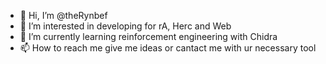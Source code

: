- 👋 Hi, I’m @theRynbef
- 👀 I’m interested in developing for rA, Herc and Web
- 🌱 I’m currently learning reinforcement engineering with Chidra
- 📫 How to reach me give me ideas or cantact me with ur necessary tool

<!---
theRynbef/theRynbef is a ✨ special ✨ repository because its `README.md` (this file) appears on your GitHub profile.
You can click the Preview link to take a look at your changes.
--->
